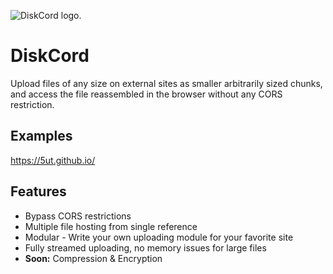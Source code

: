 ![DiskCord logo.](https://media.discordapp.net/attachments/447707767000662017/821084108033491064/hard-drive-disk-icon2.png "DiskCord logo.")
# DiskCord
 Upload files of any size on external sites as smaller arbitrarily sized chunks, and access the file reassembled in the browser without any CORS restriction.
 
## Examples
 https://5ut.github.io/

## Features

 * Bypass CORS restrictions
 * Multiple file hosting from single reference
 * Modular - Write your own uploading module for your favorite site
 * Fully streamed uploading, no memory issues for large files
 * **Soon:** Compression & Encryption